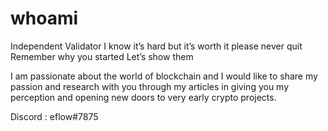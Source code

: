# whoami

Independent Validator 
I know it’s hard
but it’s worth it 
please never quit 
Remember why you started 
Let’s show them

I am passionate about the world of blockchain and I would like to share my passion and research with you through my articles in giving you my perception and opening new doors to very early crypto projects.

Discord : eflow#7875
